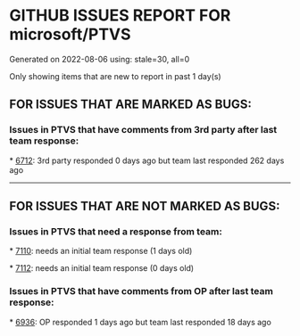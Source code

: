 
# GITHUB ISSUES REPORT FOR microsoft/PTVS


Generated on 2022-08-06 using: stale=30, all=0


Only showing items that are new to report in past 1 day(s)


## FOR ISSUES THAT ARE MARKED AS BUGS:


### Issues in PTVS that have comments from 3rd party after last team response:


\* [6712](https://github.com/microsoft/PTVS/issues/6712 "The option &quot;Python/Native Debugging&quot; is missing."): 3rd party responded 0 days ago but team last responded 262 days ago

---

## FOR ISSUES THAT ARE NOT MARKED AS BUGS:


### Issues in PTVS that need a response from team:


\* [7110](https://github.com/microsoft/PTVS/issues/7110 "IntelliSense and ErrorList Window don't work after new a project"): needs an initial team response (1 days old)

\* [7112](https://github.com/microsoft/PTVS/issues/7112 "Can't add custom python environments"): needs an initial team response (0 days old)

### Issues in PTVS that have comments from OP after last team response:


\* [6936](https://github.com/microsoft/PTVS/issues/6936 "Skip tests after clicking “Analyze Code Coverage”."): OP responded 1 days ago but team last responded 18 days ago
